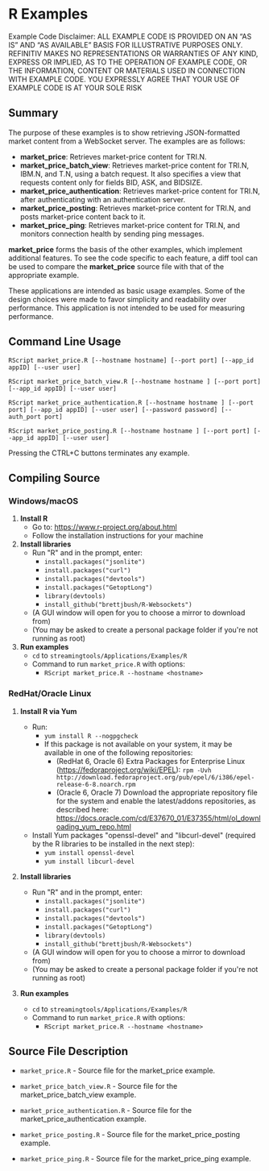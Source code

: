 # R Examples

Example Code Disclaimer:
ALL EXAMPLE CODE IS PROVIDED ON AN “AS IS” AND “AS AVAILABLE” BASIS FOR ILLUSTRATIVE PURPOSES ONLY. REFINITIV MAKES NO REPRESENTATIONS OR WARRANTIES OF ANY KIND, EXPRESS OR IMPLIED, AS TO THE OPERATION OF EXAMPLE CODE, OR THE INFORMATION, CONTENT OR MATERIALS USED IN CONNECTION WITH EXAMPLE CODE. YOU EXPRESSLY AGREE THAT YOUR USE OF EXAMPLE CODE IS AT YOUR SOLE RISK

## Summary

The purpose of these examples is to show retrieving JSON-formatted market content
from a WebSocket server. The examples are as follows:

* __market\_price__: Retrieves market-price content for TRI.N.
* __market\_price\_batch\_view__: Retrieves market-price content for TRI.N, IBM.N, and T.N, 
  using a batch request. It also specifies a view that requests content only for fields 
  BID, ASK, and BIDSIZE.
* __market\_price\_authentication__: Retrieves market-price content for TRI.N, after 
  authenticating with an authentication server.
* __market\_price\_posting__: Retrieves market-price content for TRI.N, and posts
  market-price content back to it.
* __market\_price\_ping__: Retrieves market-price content for TRI.N, and monitors
  connection health by sending ping messages.

__market\_price__ forms the basis of the other examples, which implement additional
features. To see the code specific to each feature, a diff tool can be used to compare
the __market\_price__ source file with that of the appropriate example.

These applications are intended as basic usage examples. Some of the design choices
were made to favor simplicity and readability over performance. This application 
is not intended to be used for measuring performance.
## Command Line Usage

```RScript market_price.R [--hostname hostname] [--port port] [--app_id appID] [--user user]```

```RScript market_price_batch_view.R [--hostname hostname ] [--port port] [--app_id appID] [--user user]```

```RScript market_price_authentication.R [--hostname hostname ] [--port port] [--app_id appID] [--user user] [--password password] [--auth_port port]```

```RScript market_price_posting.R [--hostname hostname ] [--port port] [--app_id appID] [--user user]```

Pressing the CTRL+C buttons terminates any example.
## Compiling Source

### Windows/macOS
1. __Install R__
    - Go to: <https://www.r-project.org/about.html>
    - Follow the installation instructions for your machine
2. __Install libraries__
    - Run "R" and in the prompt, enter:
      - `install.packages("jsonlite")`
      - `install.packages("curl")`
      - `install.packages("devtools")`
      - `install.packages("GetoptLong")`
      - `library(devtools)`
      - `install_github("brettjbush/R-Websockets")`
    - (A GUI window will open for you to choose a mirror to download from)
    - (You may be asked to create a personal package folder if you're not running as root)
3. __Run examples__
    - `cd` to `streamingtools/Applications/Examples/R`
    - Command to run `market_price.R` with options:
      - `RScript market_price.R --hostname <hostname>`

### RedHat/Oracle Linux
1. __Install R via Yum__
    - Run:
      - `yum install R --nogpgcheck`
      - If this package is not available on your system, it may be available in one of the following repositories:
          - (RedHat 6, Oracle 6) Extra Packages for Enterprise Linux (<https://fedoraproject.org/wiki/EPEL>): 
            `rpm -Uvh http://download.fedoraproject.org/pub/epel/6/i386/epel-release-6-8.noarch.rpm`
		  - (Oracle 6, Oracle 7) Download the appropriate repository file for the system and enable the latest/addons repositories, as described here: <https://docs.oracle.com/cd/E37670_01/E37355/html/ol_downloading_yum_repo.html>
	- Install Yum packages "openssl-devel" and "libcurl-devel" (required by the R libraries to be installed in the next step):
      - `yum install openssl-devel` 
      - `yum install libcurl-devel`
      
2. __Install libraries__
    - Run "R" and in the prompt, enter:
      - `install.packages("jsonlite")`
      - `install.packages("curl")`
      - `install.packages("devtools")`
      - `install.packages("GetoptLong")`
      - `library(devtools)`
      - `install_github("brettjbush/R-Websockets")`
    - (A GUI window will open for you to choose a mirror to download from)
    - (You may be asked to create a personal package folder if you're not running as root)
3. __Run examples__
    - `cd` to `streamingtools/Applications/Examples/R`
    - Command to run `market_price.R` with options:
      - `RScript market_price.R --hostname <hostname>`

## Source File Description

* `market_price.R` - Source file for the market\_price example.

* `market_price_batch_view.R` - Source file for the market\_price\_batch\_view example.

* `market_price_authentication.R` - Source file for the market\_price\_authentication example.

* `market_price_posting.R` - Source file for the market\_price\_posting example.

* `market_price_ping.R` - Source file for the market\_price\_ping example.
